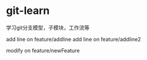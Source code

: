 # git-learn
学习git分支模型，子模块，工作流等

add line on feature/addline
add line on feature/addline2

modify on feature/newFeature
